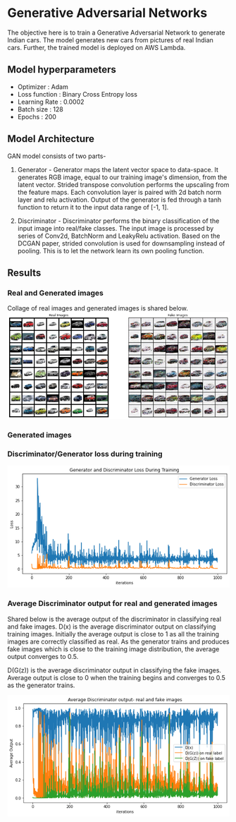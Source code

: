 # Generative Adversarial Networks

The objective here is to train a Generative Adversarial Network to generate Indian cars. The model generates new cars from pictures of real Indian cars.
Further, the trained model is deployed on AWS Lambda.

## Model hyperparameters

* Optimizer : Adam
* Loss function : Binary Cross Entropy loss
* Learning Rate : 0.0002
* Batch size : 128
* Epochs : 200

## Model Architecture

GAN model consists of two parts-

1. Generator - Generator maps the latent vector space to data-space. It generates RGB image, equal to our training image's dimension, from the latent vector. Strided transpose convolution performs the upscaling from the feature maps. Each convolution layer is paired with 2d batch norm layer and relu activation. Output of the generator is fed through a tanh function to return it to the input data range of [-1, 1].

2. Discriminator - Discriminator performs the binary classification of the input image into real/fake classes. The input image is processed by series of Conv2d, BatchNorm and LeakyRelu activation. Based on the DCGAN paper, strided convolution is used for downsampling instead of pooling. This is to let the network learn its own pooling function.

## Results

### Real and Generated images

Collage of real images and generated images is shared below.
![](https://github.com/akshatjaipuria/AWS-Deployment/blob/master/Generative%20adversarial%20network/results/realfake.jpg)

### Generated images


### Discriminator/Generator loss during training

![](https://github.com/akshatjaipuria/AWS-Deployment/blob/master/Generative%20adversarial%20network/results/D%26G_loss.jpg)

### Average Discriminator output for real and generated images

Shared below is the average output of the discriminator in classifying real and fake images. 
D(x) is the average discriminator output on classifying training images. Initially the average output is close to 1 as all the training images are correctly classified as real. As the generator trains and produces fake images which is close to the training image distribution, the average output converges to 0.5.

D(G(z)) is the average discriminator output in classifying the fake images. Average output is close to 0 when the training begins and converges to 0.5 as the generator trains.

![](https://github.com/akshatjaipuria/AWS-Deployment/blob/master/Generative%20adversarial%20network/results/avgOP_realfake.jpg)






